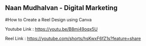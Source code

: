 ## Naan Mudhalvan - Digital Marketing 
#How to Create a Reel Design using Canva

Youtube Link : https://youtu.be/B8mi49oqx5U

Reel Link : https://youtube.com/shorts/hsKwxF6fZ1s?feature=share
